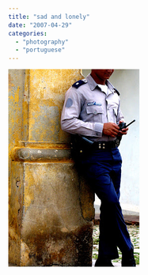 ```yaml
---
title: "sad and lonely"
date: "2007-04-29"
categories: 
  - "photography"
  - "portuguese"
---
```


[![](images/brigada+especial.jpg)](http://3.bp.blogspot.com/_ab4oT61_gnQ/RjTiRCKkVoI/AAAAAAAAAGg/EM2lJX88Fqo/s1600-h/brigada+especial.jpg)
